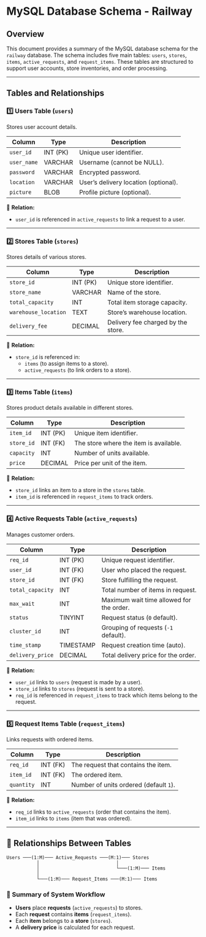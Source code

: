 # MySQL Database Schema - Railway

## Overview
This document provides a summary of the MySQL database schema for the `railway` database. The schema includes five main tables: `users`, `stores`, `items`, `active_requests`, and `request_items`. These tables are structured to support user accounts, store inventories, and order processing.

---

## Tables and Relationships

### 1️⃣ Users Table (`users`)
Stores user account details.

| Column      | Type     | Description |
|------------|---------|-------------|
| `user_id`   | INT (PK)  | Unique user identifier. |
| `user_name` | VARCHAR  | Username (cannot be NULL). |
| `password`  | VARCHAR  | Encrypted password. |
| `location`  | VARCHAR  | User’s delivery location (optional). |
| `picture`   | BLOB     | Profile picture (optional). |

🔹 **Relation:**
- `user_id` is referenced in `active_requests` to link a request to a user.

---

### 2️⃣ Stores Table (`stores`)
Stores details of various stores.

| Column               | Type       | Description |
|----------------------|-----------|-------------|
| `store_id`          | INT (PK)  | Unique store identifier. |
| `store_name`        | VARCHAR   | Name of the store. |
| `total_capacity`    | INT       | Total item storage capacity. |
| `warehouse_location`| TEXT      | Store’s warehouse location. |
| `delivery_fee`      | DECIMAL   | Delivery fee charged by the store. |

🔹 **Relation:**
- `store_id` is referenced in:
  - `items` (to assign items to a store).
  - `active_requests` (to link orders to a store).

---

### 3️⃣ Items Table (`items`)
Stores product details available in different stores.

| Column     | Type       | Description |
|-----------|-----------|-------------|
| `item_id` | INT (PK)  | Unique item identifier. |
| `store_id`| INT (FK)  | The store where the item is available. |
| `capacity`| INT       | Number of units available. |
| `price`   | DECIMAL   | Price per unit of the item. |

🔹 **Relation:**
- `store_id` links an item to a store in the `stores` table.
- `item_id` is referenced in `request_items` to track orders.

---

### 4️⃣ Active Requests Table (`active_requests`)
Manages customer orders.

| Column         | Type       | Description |
|---------------|-----------|-------------|
| `req_id`      | INT (PK)  | Unique request identifier. |
| `user_id`     | INT (FK)  | User who placed the request. |
| `store_id`    | INT (FK)  | Store fulfilling the request. |
| `total_capacity` | INT    | Total number of items in request. |
| `max_wait`    | INT       | Maximum wait time allowed for the order. |
| `status`      | TINYINT   | Request status (`0` default). |
| `cluster_id`  | INT       | Grouping of requests (`-1` default). |
| `time_stamp`  | TIMESTAMP | Request creation time (auto). |
| `delivery_price` | DECIMAL | Total delivery price for the order. |

🔹 **Relation:**
- `user_id` links to `users` (request is made by a user).
- `store_id` links to `stores` (request is sent to a store).
- `req_id` is referenced in `request_items` to track which items belong to the request.

---

### 5️⃣ Request Items Table (`request_items`)
Links requests with ordered items.

| Column     | Type       | Description |
|-----------|-----------|-------------|
| `req_id`  | INT (FK)  | The request that contains the item. |
| `item_id` | INT (FK)  | The ordered item. |
| `quantity`| INT       | Number of units ordered (default `1`). |

🔹 **Relation:**
- `req_id` links to `active_requests` (order that contains the item).
- `item_id` links to `items` (item that was ordered).

---

## 🔗 Relationships Between Tables
```
Users ───(1:M)─── Active_Requests ───(M:1)─── Stores
           │                            │
           │                            └───(1:M)─── Items
           │
           └───(1:M)─── Request_Items ───(M:1)─── Items
```

### **🚀 Summary of System Workflow**
- **Users** place **requests** (`active_requests`) to stores.
- Each **request** contains **items** (`request_items`).
- Each **item** belongs to a **store** (`stores`).
- A **delivery price** is calculated for each request.


